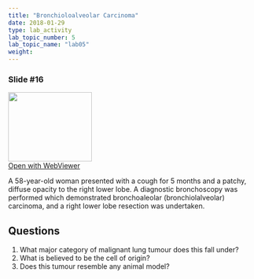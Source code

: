 ```yaml
---
title: "Bronchioloalveolar Carcinoma"
date: 2018-01-29
type: lab_activity
lab_topic_number: 5
lab_topic_name: "lab05"
weight: 
---
```

<div class="entrybody">
<h3>Slide #16</h3>

<div class="thumbnail"><a href="http://virtualslides.cumc.columbia.edu/Lung%20Path%2003.svs/view.apml?" target="_blank"><img alt="" src="http://pathologylab.ccnmtl.columbia.edu/assets/images/slide_lungpath03.jpg" width="170" height="141" class="mt-image-left"></a><br><a href="http://virtualslides.cumc.columbia.edu/Lung%20Path%2003.svs/view.apml?" target="_blank">Open with WebViewer</a></div>

<p>A 58-year-old woman presented with a cough for 5 months and a patchy, diffuse opacity to the right lower lobe. A diagnostic bronchoscopy was performed which demonstrated bronchoaleolar (bronchiolalveolar) carcinoma, and a right lower lobe resection was undertaken.<br clear="all"></p>

<h2>Questions</h2>


<ol>
<li>What major category of malignant lung tumour does this fall under?</li>
<li>What is believed to be the cell of origin?</li>
<li>Does this tumour resemble any animal model?</li>
</ol>


						
</div>
